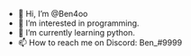 - 👋 Hi, I’m @Ben4oo
- 👀 I’m interested in programming.
- 🌱 I’m currently learning python.
- 📫 How to reach me on Discord: Ben_#9999

<!---
Ben4oo/Ben4oo is a ✨ special ✨ repository because its `README.md` (this file) appears on your GitHub profile.
You can click the Preview link to take a look at your changes.
--->
